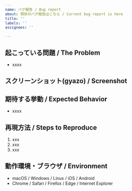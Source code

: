 ```yaml
---
name: バグ報告 / Bug report
about: 現状のバグ報告はこちら / Current bug report is here
title: ''
labels: ''
assignees: ''

---
```


## 起こっている問題 / The Problem
- xxxx

## スクリーンショット(gyazo) / Screenshot

## 期待する挙動 / Expected Behavior
- xxxx


## 再現方法 / Steps to Reproduce
1. xxx
2. xxx
3. xxx

## 動作環境・ブラウザ / Environment
- macOS / Windows / Linux / iOS / Android
- Chrome / Safari / Firefox / Edge / Internet Explorer
